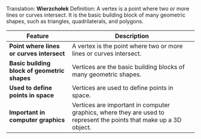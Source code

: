 Translation: **Wierzchołek**
Definition:
A vertex is a point where two or more lines or curves intersect. It is the basic building block of many geometric shapes, such as triangles, quadrilaterals, and polygons.

|Feature|Description|
|---|---|
|**Point where lines or curves intersect** |A vertex is the point where two or more lines or curves intersect.|
|**Basic building block of geometric shapes** |Vertices are the basic building blocks of many geometric shapes.|
|**Used to define points in space** |Vertices are used to define points in space.|
|**Important in computer graphics** |Vertices are important in computer graphics, where they are used to represent the points that make up a 3D object.|